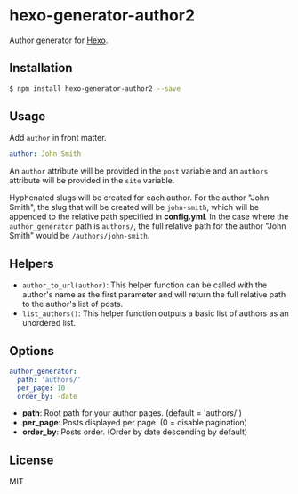 # hexo-generator-author2

Author generator for [Hexo](https://hexo.io/).

## Installation

``` bash
$ npm install hexo-generator-author2 --save
```

## Usage

Add `author` in front matter.

``` yaml
author: John Smith
```

An `author` attribute will be provided in the `post` variable and an `authors` attribute will be provided in the `site` variable.

Hyphenated slugs will be created for each author. For the author "John Smith", the slug that will be created will be `john-smith`, which will be appended to the relative path specified in **config.yml**. In the case where the `author_generator` path is `authors/`, the full relative path for the author "John Smith" would be `/authors/john-smith`.

## Helpers

- `author_to_url(author)`: This helper function can be called with the author's name as the first parameter and will return the full relative path to the author's list of posts.
- `list_authors()`: This helper function outputs a basic list of authors as an unordered list.

## Options

``` yaml
author_generator:
  path: 'authors/'
  per_page: 10
  order_by: -date
```

- **path**: Root path for your author pages. (default = 'authors/')
- **per_page**: Posts displayed per page. (0 = disable pagination)
- **order_by**: Posts order. (Order by date descending by default)

## License

MIT
